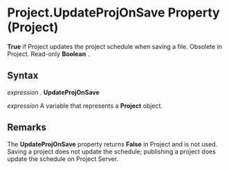 
# Project.UpdateProjOnSave Property (Project)

 **True** if Project updates the project schedule when saving a file. Obsolete in Project. Read-only **Boolean** .


## Syntax

 _expression_ . **UpdateProjOnSave**

 _expression_ A variable that represents a **Project** object.


## Remarks

The  **UpdateProjOnSave** property returns **False** in Project and is not used. Saving a project does not update the schedule; publishing a project does update the schedule on Project Server.

